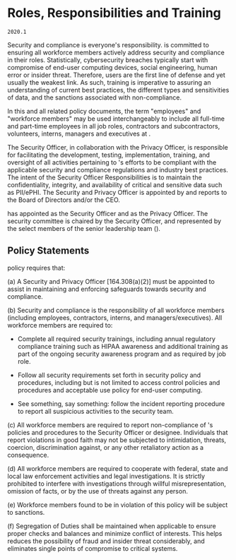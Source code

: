 # Roles, Responsibilities and Training

`2020.1`

Security and compliance is everyone's responsibility.   is committed to
ensuring all workforce members actively address security and compliance in their
roles. Statistically, cybersecurity breaches typically start with compromise of
end-user computing devices, social engineering, human error or insider threat.
Therefore, users are the first line of defense and yet usually the weakest link.
As such, training is imperative to assuring an understanding of current best
practices, the different types and sensitivities of data, and the sanctions
associated with non-compliance.

In this and all related policy documents, the term "employees" and "workforce
members" may be used interchangeably to include all full-time and part-time
employees in all job roles, contractors and subcontractors, volunteers, interns,
managers and executives at .

The Security Officer, in collaboration with the Privacy Officer, is responsible
for facilitating the development, testing, implementation, training, and
oversight of all activities pertaining to 's efforts to be compliant
with the applicable security and compliance regulations and industry best practices.
The intent of the Security Officer Responsibilities is to maintain the confidentiality,
integrity, and availability of critical and sensitive data such as PII/ePHI. The Security
and Privacy Officer is appointed by and reports to the Board of Directors and/or
the CEO.

 has appointed  as the Security
Officer and  as the Privacy Officer.  The security
committee is chaired by the Security Officer, and represented by the select
members of the senior leadership team ().

## Policy Statements

 policy requires that:

(a) A Security and Privacy Officer [164.308(a)(2)] must be appointed to assist
in maintaining and enforcing safeguards towards security and compliance.

(b) Security and compliance is the responsibility of all workforce members
(including employees, contractors, interns, and managers/executives). All
workforce members are required to:

  * Complete all required security trainings, including annual regulatory
    compliance training such as HIPAA awareness and additional training as part
    of the ongoing security awareness program and as required by job role.

  * Follow all security requirements set forth in  security policy and
    procedures, including but is not limited to access control policies and
    procedures and acceptable use policy for end-user
    computing.

  * See something, say something: follow the incident reporting procedure to
    report all suspicious activities to the security team.

(c) All workforce members are required to report non-compliance of 's
policies and procedures to the Security Officer or designee. Individuals that
report violations in good faith may not be subjected to intimidation, threats,
coercion, discrimination against, or any other retaliatory action as a
consequence.

(d) All workforce members are required to cooperate with federal, state and
local law enforcement activities and legal investigations. It is strictly
prohibited to interfere with investigations through willful misrepresentation,
omission of facts, or by the use of threats against any person.

(e) Workforce members found to be in violation of this policy will be subject to
sanctions.

(f) Segregation of Duties shall be maintained when applicable to ensure proper
checks and balances and minimize conflict of interests. This helps reduces the
possibility of fraud and insider threat considerably, and eliminates single
points of compromise to critical systems.